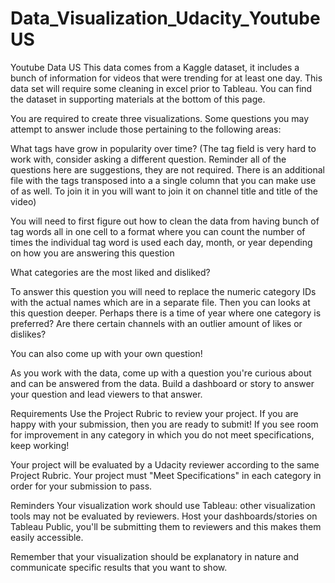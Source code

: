 # Data_Visualization_Udacity_YoutubeUS

Youtube Data US
This data comes from a Kaggle dataset, it includes a bunch of information for videos that were trending for at least one day.
This data set will require some cleaning in excel prior to Tableau. You can find the dataset in supporting materials at the bottom of this page.

You are required to create three visualizations. Some questions you may attempt to answer include those pertaining to the following areas:

What tags have grow in popularity over time? (The tag field is very hard to work with, consider asking a different question. Reminder all of the questions here are suggestions, they are not required. There is an additional file with the tags transposed into a a single column that you can make use of as well. To join it in you will want to join it on channel title and title of the video)

You will need to first figure out how to clean the data from having bunch of tag words all in one cell to a format where you can count the number of times the individual tag word is used each day, month, or year depending on how you are answering this question

What categories are the most liked and disliked?

To answer this question you will need to replace the numeric category IDs with the actual names which are in a separate file. Then you can looks at this question deeper. Perhaps there is a time of year where one category is preferred? Are there certain channels with an outlier amount of likes or dislikes?

You can also come up with your own question!

As you work with the data, come up with a question you're curious about and can be answered from the data. Build a dashboard or story to answer your question and lead viewers to that answer.

Requirements
Use the Project Rubric to review your project. If you are happy with your submission, then you are ready to submit! If you see room for improvement in any category in which you do not meet specifications, keep working!

Your project will be evaluated by a Udacity reviewer according to the same Project Rubric. Your project must "Meet Specifications" in each category in order for your submission to pass.

Reminders
Your visualization work should use Tableau: other visualization tools may not be evaluated by reviewers. Host your dashboards/stories on Tableau Public, you'll be submitting them to reviewers and this makes them easily accessible.

Remember that your visualization should be explanatory in nature and communicate specific results that you want to show.
